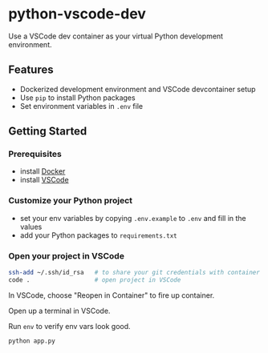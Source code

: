 # python-vscode-dev

Use a VSCode dev container as your virtual Python development environment.

## Features

- Dockerized development environment and VSCode devcontainer setup
- Use `pip` to install Python packages
- Set environment variables in `.env` file

## Getting Started

### Prerequisites

- install [Docker](https://www.docker.com/get-started)
- install [VSCode](https://code.visualstudio.com/download)

### Customize your Python project

- set your env variables by copying `.env.example` to `.env` and fill in the values
- add your Python packages to `requirements.txt`

### Open your project in VSCode

```bash
ssh-add ~/.ssh/id_rsa   # to share your git credentials with container
code .                  # open project in VSCode
```

In VSCode, choose "Reopen in Container" to fire up container.

Open up a terminal in VSCode.

Run `env` to verify env vars look good.

`python app.py`
